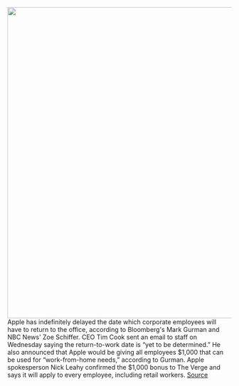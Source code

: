 <img src='https://cdn.vox-cdn.com/thumbor/MbyEVvv06mrLPc2CLqwXEzBhge4=/0x0:5149x3433/1200x800/filters:focal(2200x1714:3022x2536)/cdn.vox-cdn.com/uploads/chorus_image/image/70279003/1236193236.0.jpg' width='700px' /><br/>
Apple has indefinitely delayed the date which corporate employees will have to return to the office, according to Bloomberg's Mark Gurman and NBC News' Zoe Schiffer. CEO Tim Cook sent an email to staff on Wednesday saying the return-to-work date is “yet to be determined.” He also announced that Apple would be giving all employees $1,000 that can be used for “work-from-home needs,” according to Gurman. Apple spokesperson Nick Leahy confirmed the $1,000 bonus to The Verge and says it will apply to every employee, including retail workers.
<a href='https://www.theverge.com/2021/12/15/22838471/apple-delays-office-reopening-date-covid-19'> Source <a/>